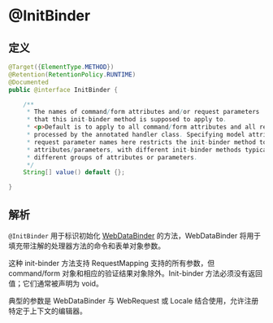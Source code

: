 # @InitBinder

## 定义

```java
@Target({ElementType.METHOD})
@Retention(RetentionPolicy.RUNTIME)
@Documented
public @interface InitBinder {

    /**
     * The names of command/form attributes and/or request parameters
     * that this init-binder method is supposed to apply to.
     * <p>Default is to apply to all command/form attributes and all request parameters
     * processed by the annotated handler class. Specifying model attribute names or
     * request parameter names here restricts the init-binder method to those specific
     * attributes/parameters, with different init-binder methods typically applying to
     * different groups of attributes or parameters.
     */
    String[] value() default {};

}
```

## 解析

`@InitBinder` 用于标识初始化 [WebDataBinder](https://docs.spring.io/spring-framework/docs/current/javadoc-api/org/springframework/web/bind/WebDataBinder.html) 的方法，WebDataBinder 将用于填充带注解的处理器方法的命令和表单对象参数。

这种 init-binder 方法支持 RequestMapping 支持的所有参数，但 command/form 对象和相应的验证结果对象除外。Init-binder 方法必须没有返回值；它们通常被声明为 void。

典型的参数是 WebDataBinder 与 WebRequest 或 Locale 结合使用，允许注册特定于上下文的编辑器。

